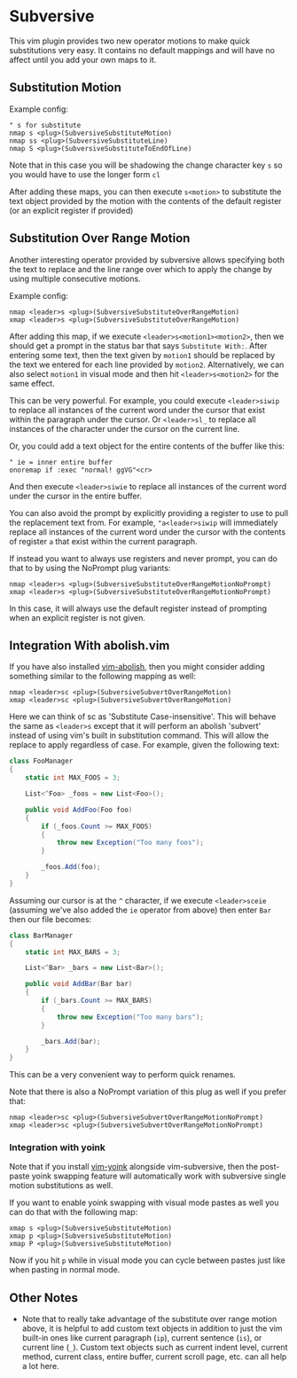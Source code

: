 
# Subversive

This vim plugin provides two new operator motions to make quick substitutions very easy.  It contains no default mappings and will have no affect until you add your own maps to it.

## Substitution Motion

Example config:

```viml
" s for substitute
nmap s <plug>(SubversiveSubstituteMotion)
nmap ss <plug>(SubversiveSubstituteLine)
nmap S <plug>(SubversiveSubstituteToEndOfLine)
```

Note that in this case you will be shadowing the change character key `s` so you would have to use the longer form `cl`

After adding these maps, you can then execute `s<motion>` to substitute the text object provided by the motion with the contents of the default register (or an explicit register if provided)

## Substitution Over Range Motion

Another interesting operator provided by subversive allows specifying both the text to replace and the line range over which to apply the change by using multiple consecutive motions.

Example config:

```viml
nmap <leader>s <plug>(SubversiveSubstituteOverRangeMotion)
xmap <leader>s <plug>(SubversiveSubstituteOverRangeMotion)
```

After adding this map, if we execute `<leader>s<motion1><motion2>`, then we should get a prompt in the status bar that says `Substitute With:`.  After entering some text, then the text given by `motion1` should be replaced by the text we entered for each line provided by `motion2`.  Alternatively, we can also select `motion1` in visual mode and then hit `<leader>s<motion2>` for the same effect.

This can be very powerful. For example, you could execute `<leader>siwip` to replace all instances of the current word under the cursor that exist within the paragraph under the cursor.  Or `<leader>sl_` to replace all instances of the character under the cursor on the current line.

Or, you could add a text object for the entire contents of the buffer like this:

```viml
" ie = inner entire buffer
onoremap if :exec "normal! ggVG"<cr>
```

And then execute `<leader>siwie` to replace all instances of the current word under the cursor in the entire buffer.

You can also avoid the prompt by explicitly providing a register to use to pull the replacement text from.  For example, `"a<leader>siwip` will immediately replace all instances of the current word under the cursor with the contents of register `a` that exist within the current paragraph.

If instead you want to always use registers and never prompt, you can do that to by using the NoPrompt plug variants:

```viml
nmap <leader>s <plug>(SubversiveSubstituteOverRangeMotionNoPrompt)
xmap <leader>s <plug>(SubversiveSubstituteOverRangeMotionNoPrompt)
```

In this case, it will always use the default register instead of prompting when an explicit register is not given.

## Integration With abolish.vim

If you have also installed [vim-abolish](https://github.com/tpope/vim-abolish), then you might consider adding something similar to the following mapping as well:

```viml
nmap <leader>sc <plug>(SubversiveSubvertOverRangeMotion)
xmap <leader>sc <plug>(SubversiveSubvertOverRangeMotion)
```

Here we can think of sc as 'Substitute Case-insensitive'.  This will behave the same as `<leader>s` except that it will perform an abolish 'subvert' instead of using vim's built in substitution command.  This will allow the replace to apply regardless of case.  For example, given the following text:

```csharp
class FooManager
{
    static int MAX_FOOS = 3;

    List<^Foo> _foos = new List<Foo>();

    public void AddFoo(Foo foo)
    {
        if (_foos.Count >= MAX_FOOS)
        {
            throw new Exception("Too many foos");
        }

        _foos.Add(foo);
    }
}
```

Assuming our cursor is at the `^` character, if we execute `<leader>sceie` (assuming we've also added the `ie` operator from above) then enter `Bar` then our file becomes:

```csharp
class BarManager
{
    static int MAX_BARS = 3;

    List<^Bar> _bars = new List<Bar>();

    public void AddBar(Bar bar)
    {
        if (_bars.Count >= MAX_BARS)
        {
            throw new Exception("Too many bars");
        }

        _bars.Add(bar);
    }
}
```

This can be a very convenient way to perform quick renames.

Note that there is also a NoPrompt variation of this plug as well if you prefer that:

```viml
nmap <leader>sc <plug>(SubversiveSubvertOverRangeMotionNoPrompt)
xmap <leader>sc <plug>(SubversiveSubvertOverRangeMotionNoPrompt)
```

### Integration with yoink

Note that if you install [vim-yoink](https://github.com/svermeulen/vim-yoink) alongside vim-subversive, then the post-paste yoink swapping feature will automatically work with subversive single motion substitutions as well.

If you want to enable yoink swapping with visual mode pastes as well you can do that with the following map:

```viml
xmap s <plug>(SubversiveSubstituteMotion)
xmap p <plug>(SubversiveSubstituteMotion)
xmap P <plug>(SubversiveSubstituteMotion)
```

Now if you hit `p` while in visual mode you can cycle between pastes just like when pasting in normal mode.

## Other Notes

- Note that to really take advantage of the substitute over range motion above, it is helpful to add custom text objects in addition to just the vim built-in ones like current paragraph (`ip`), current sentence (`is`), or current line (`_`).  Custom text objects such as current indent level, current method, current class, entire buffer, current scroll page, etc. can all help a lot here.

